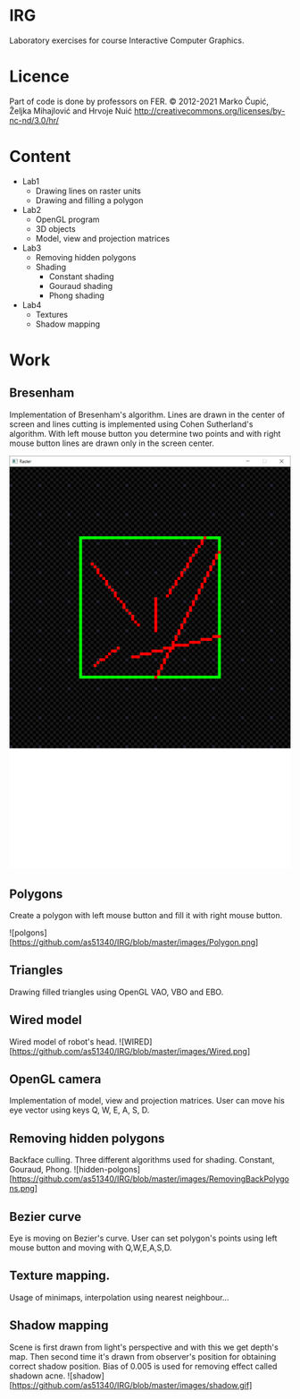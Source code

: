 # IRG
Laboratory exercises for course Interactive Computer Graphics.

# Licence

Part of code is done by professors on FER. 
© 2012-2021 Marko Čupić, Željka Mihajlović and Hrvoje Nuić
http://creativecommons.org/licenses/by-nc-nd/3.0/hr/

# Content

* Lab1
  * Drawing lines on raster units
  * Drawing and filling a polygon
* Lab2
  * OpenGL program
  * 3D objects
  * Model, view and projection matrices  
* Lab3
  * Removing hidden polygons
  * Shading
    * Constant shading
    * Gouraud shading
    * Phong shading
* Lab4
  * Textures
  * Shadow mapping
 
# Work

## Bresenham

Implementation of Bresenham's algorithm. Lines are drawn in the center of screen and lines cutting is implemented using Cohen Sutherland's algorithm. With left mouse button you determine two points and with right mouse button lines are drawn only in the screen center.

![bresenham](https://github.com/as51340/IRG/blob/master/images/Bresenham.png?raw=true)

## Polygons

Create a polygon with left mouse button and fill it with right mouse button.

![polgons][https://github.com/as51340/IRG/blob/master/images/Polygon.png]

## Triangles

Drawing filled triangles using OpenGL VAO, VBO and EBO.

## Wired model

Wired model of robot's head.
![WIRED][https://github.com/as51340/IRG/blob/master/images/Wired.png]

## OpenGL camera

Implementation of model, view and projection matrices. User can move his eye vector using keys Q, W, E, A, S, D.

## Removing hidden polygons 

Backface culling. Three different algorithms used for shading. Constant, Gouraud, Phong. 
![hidden-polgons][https://github.com/as51340/IRG/blob/master/images/RemovingBackPolygons.png]

## Bezier curve

Eye is moving on Bezier's curve. User can set polygon's points using left mouse button and moving with Q,W,E,A,S,D. 
## Texture mapping.

Usage of minimaps, interpolation using nearest neighbour...

## Shadow mapping

Scene is first drawn from light's perspective and with this we get depth's map. Then second time it's drawn from observer's position for obtaining correct shadow position. Bias of 0.005 is used for removing effect called shadown acne. 
![shadow][https://github.com/as51340/IRG/blob/master/images/shadow.gif]


























